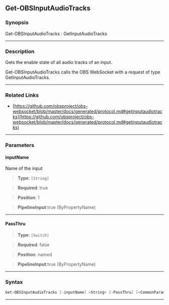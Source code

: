 Get-OBSInputAudioTracks
-----------------------
### Synopsis
Get-OBSInputAudioTracks : GetInputAudioTracks

---
### Description

Gets the enable state of all audio tracks of an input.


Get-OBSInputAudioTracks calls the OBS WebSocket with a request of type GetInputAudioTracks.

---
### Related Links
* [https://github.com/obsproject/obs-websocket/blob/master/docs/generated/protocol.md#getinputaudiotracks](https://github.com/obsproject/obs-websocket/blob/master/docs/generated/protocol.md#getinputaudiotracks)



---
### Parameters
#### **inputName**

Name of the input



> **Type**: ```[String]```

> **Required**: true

> **Position**: 1

> **PipelineInput**:true (ByPropertyName)



---
#### **PassThru**

> **Type**: ```[Switch]```

> **Required**: false

> **Position**: named

> **PipelineInput**:true (ByPropertyName)



---
### Syntax
```PowerShell
Get-OBSInputAudioTracks [-inputName] <String> [-PassThru] [<CommonParameters>]
```
---
